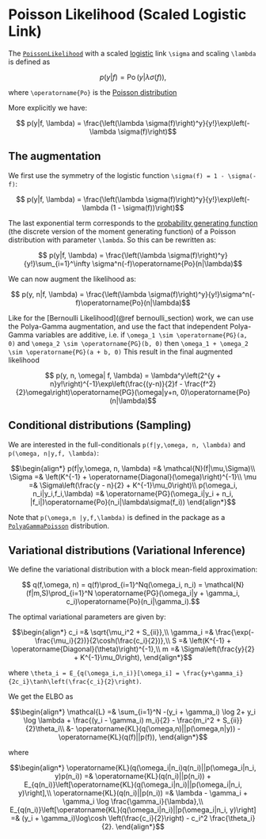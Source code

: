 # Poisson Likelihood (Scaled Logistic Link)

The [`PoissonLikelihood`](https://juliagaussianprocesses.github.io/GPLikelihoods.jl/dev/#GPLikelihoods.PoissonLikelihood) with a scaled [logistic](https://en.wikipedia.org/wiki/Logistic_function) link ``\sigma`` and scaling ``\lambda`` is defined as
```math
    p(y|f) = \operatorname{Po}(y|\lambda\sigma(f)),
```
where ``\operatorname{Po}`` is the [Poisson distribution](https://en.wikipedia.org/wiki/Poisson_distribution)

More explicitly we have:
```math
    p(y|f, \lambda) = \frac{\left(\lambda \sigma(f)\right)^y}{y!}\exp\left(-\lambda \sigma(f)\right)
```

## The augmentation
We first use the symmetry of the logistic function ``\sigma(f) = 1 - \sigma(-f)``:
```math
    p(y|f, \lambda) = \frac{\left(\lambda \sigma(f)\right)^y}{y!}\exp\left(-\lambda (1 - \sigma(f))\right)
```
The last exponential term corresponds to the [probability generating function](https://en.wikipedia.org/wiki/Probability-generating_function) (the discrete version of the moment generating function) of a Poisson distribution with parameter ``\lambda``.
So this can be rewritten as:
```math
    p(y|f, \lambda) = \frac{\left(\lambda \sigma(f)\right)^y}{y!}\sum_{i=1}^\infty \sigma^n(-f)\operatorname{Po}(n|\lambda)
```
We can now augment the likelihood as:
```math
    p(y, n|f, \lambda) = \frac{\left(\lambda \sigma(f)\right)^y}{y!}\sigma^n(-f)\operatorname{Po}(n|\lambda)
```
Like for the [Bernoulli Likelihood](@ref bernoulli_section) work, we can use the Polya-Gamma augmentation, and use the fact that independent Polya-Gamma variables are additive, i.e. if ``\omega_1 \sim \operatorname{PG}(a, 0)`` and ``\omega_2 \sim \operatorname{PG}(b, 0)`` then ``\omega_1 + \omega_2 \sim \operatorname{PG}(a + b, 0)``
This result in the final augmented likelihood
```math
    p(y, n, \omega| f, \lambda) = \lambda^y\left(2^{y + n}y!\right)^{-1}\exp\left(\frac{(y-n)}{2}f - \frac{f^2}{2}\omega\right)\operatorname{PG}(\omega|y+n, 0)\operatorname{Po}(n|\lambda)
```

## Conditional distributions (Sampling)

We are interested in the full-conditionals ``p(f|y,\omega, n, \lambda)`` and ``p(\omega, n|y,f, \lambda)``:
```math
\begin{align*}
    p(f|y,\omega, n, \lambda) =& \mathcal{N}(f|\mu,\Sigma)\\
    \Sigma =& \left(K^{-1} + \operatorname{Diagonal}(\omega)\right)^{-1}\\
    \mu =& \Sigma\left(\frac{y - n}{2} + K^{-1}\mu_0\right)\\
    p(\omega_i, n_i|y_i,f_i,\lambda) =& \operatorname{PG}(\omega_i|y_i + n_i, |f_i|)\operatorname{Po}(n_i|\lambda\sigma(f_i))
\end{align*}
```

Note that ``p(\omega,n |y,f,\lambda)`` is defined in the package as a [`PolyaGammaPoisson`](@ref) distribution.

## Variational distributions (Variational Inference)

We define the variational distribution with a block mean-field approximation:
```math
    q(f,\omega, n) = q(f)\prod_{i=1}^Nq(\omega_i, n_i) = \mathcal{N}(f|m,S)\prod_{i=1}^N \operatorname{PG}(\omega_i|y + \gamma_i, c_i)\operatorname{Po}(n_i|\gamma_i).
```
The optimal variational parameters are given by:
```math
\begin{align*}
    c_i =& \sqrt{\mu_i^2 + S_{ii}},\\
    \gamma_i =& \frac{\exp(-\frac{\mu_i}{2})}{2\cosh(\frac{c_i}{2})},\\
    S =& \left(K^{-1} + \operatorname{Diagonal}(\theta)\right)^{-1},\\
    m =& \Sigma\left(\frac{y}{2} + K^{-1}\mu_0\right),
\end{align*}
```
where ``\theta_i = E_{q(\omega_i,n_i)}[\omega_i] = \frac{y+\gamma_i}{2c_i}\tanh\left(\frac{c_i}{2}\right)``.

We get the ELBO as
```math
\begin{align*}
    \mathcal{L} =& \sum_{i=1}^N -(y_i + \gamma_i) \log 2+ y_i \log \lambda + \frac{(y_i - \gamma_i) m_i}{2} - \frac{m_i^2 + S_{ii}}{2}\theta_i\\ 
    &- \operatorname{KL}(q(\omega,n)||p(\omega,n|y)) - \operatorname{KL}(q(f)||p(f)),
\end{align*}
```
where
```math
\begin{align*}
    \operatorname{KL}(q(\omega_i|n_i)q(n_i)||p(\omega_i|n_i, y)p(n_i)) =& \operatorname{KL}(q(n_i)||p(n_i)) + E_{q(n_i)}\left[\operatorname{KL}(q(\omega_i|n_i)||p(\omega_i|n_i, y)\right],\\
    \operatorname{KL}(q(n_i)||p(n_i)) =& \lambda - \gamma_i + \gamma_i \log \frac{\gamma_i}{\lambda},\\
    E_{q(n_i)}\left[\operatorname{KL}(q(\omega_i|n_i)||p(\omega_i|n_i, y)\right] =& (y_i + \gamma_i)\log\cosh \left(\frac{c_i}{2}\right) - c_i^2 \frac{\theta_i}{2}.
\end{align*}
```
